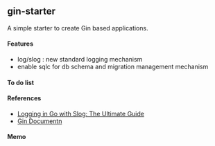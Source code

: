 ## gin-starter

A simple starter to create Gin based applications.

#### Features
- log/slog : new standard logging mechanism
- enable sqlc for db schema and migration management mechanism

#### To do list

#### References
- [Logging in Go with Slog: The Ultimate Guide](https://betterstack.com/community/guides/logging/logging-in-go/)
- [Gin Documentn](https://gin-gonic.com/zh-cn/docs/examples/)

#### Memo

